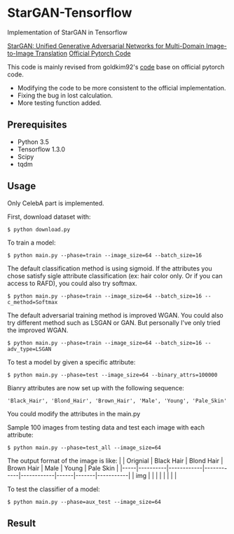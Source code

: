 # StarGAN-Tensorflow
Implementation of StarGAN in Tensorflow

[StarGAN: Unified Generative Adversarial Networks for Multi-Domain Image-to-Image Translation](https://arxiv.org/abs/1711.09020)
[Official Pytorch Code](https://github.com/yunjey/StarGAN)

This code is mainly revised from goldkim92's [code](https://github.com/goldkim92/StarGAN-tensorflow) base on official pytorch code. 
* Modifying the code to be more consistent to the official implementation.
* Fixing the bug in lost calculation.
* More testing function added.



## Prerequisites
* Python 3.5
* Tensorflow 1.3.0
* Scipy
* tqdm

## Usage
Only CelebA part is implemented.

First, download dataset with:
```
$ python download.py
```
To train a model:
```
$ python main.py --phase=train --image_size=64 --batch_size=16
```
The default classification method is using sigmoid. If the attributes you chose satisfy sigle attribute classification (ex: hair color only. Or if you can access to RAFD), you could also try softmax.

```
$ python main.py --phase=train --image_size=64 --batch_size=16 --c_method=Softmax
```
The default adversarial training method is improved WGAN. You could also try different method such as LSGAN or GAN. But personally I've only tried the improved WGAN.
```
$ python main.py --phase=train --image_size=64 --batch_size=16 --adv_type=LSGAN
```

To test a model by given a specific attribute:
```
$ python main.py --phase=test --image_size=64 --binary_attrs=100000
```
Bianry attributes are now set up with the following sequence:
```
'Black_Hair', 'Blond_Hair', 'Brown_Hair', 'Male', 'Young', 'Pale_Skin'
```
You could modify the attributes in the main.py

Sample 100 images from testing data and test each image with each attribute:
```
$ python main.py --phase=test_all --image_size=64
```
The output format of the image is like:
|     | Orignial | Black Hair | Blond Hair | Brown Hair | Male | Young | Pale Skin |
|-----|----------|------------|------------|------------|------|-------|-----------|
| img |          |            |            |            |      |       |           |

To test the classifier of a model:
```
$ python main.py --phase=aux_test --image_size=64
```

## Result


